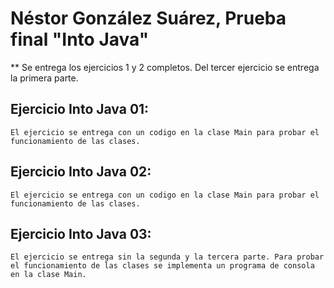     
# Néstor González Suárez, Prueba final "Into Java"
** Se entrega los ejercicios 1 y 2 completos. Del tercer ejercicio se entrega la primera parte.

## Ejercicio Into Java 01:
    El ejercicio se entrega con un codigo en la clase Main para probar el funcionamiento de las clases.


## Ejercicio Into Java 02:
    El ejercicio se entrega con un codigo en la clase Main para probar el funcionamiento de las clases.


## Ejercicio Into Java 03:
    El ejercicio se entrega sin la segunda y la tercera parte. Para probar el funcionamiento de las clases se implementa un programa de consola en la clase Main.
    